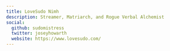 ```yaml
---
title: LoveSudo Nimh
description: Streamer, Matriarch, and Rogue Verbal Alchemist
social:
  github: sudomistress
  twitter: joseyhowarth
  website: https://www.lovesudo.com/
---
```

